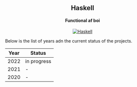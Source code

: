 <div align="center">

## Haskell
#### Functional af boi

[![Haskell](https://img.shields.io/badge/Haskell-5D4F85.svg?style=for-the-badge&logoColor=white&logo=haskell)]()

</div>

Below is the list of years adn the current status of the projects.

Year | Status 
---|---
2022 | in progress
2021 | -
2020 | -
